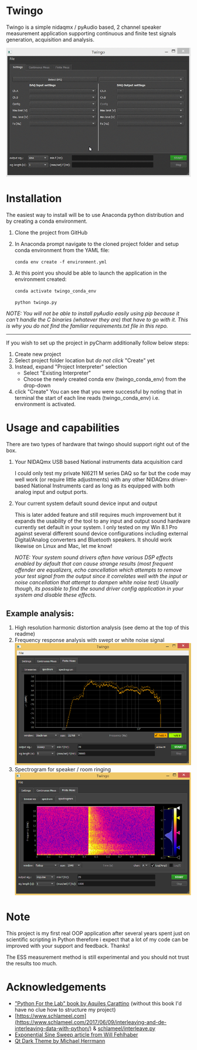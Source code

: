 # Twingo
Twingo is a simple nidaqmx / pyAudio based, 2 channel speaker measurement application supporting continuous and finite test signals generation, acquisition and analysis.

![Twingo_demo](docs/graphics/continuous_sequence.gif)

# Installation
The easiest way to install will be to use Anaconda python distribution and by creating a conda environment.

1. Clone the project from GitHub
2. In Anaconda prompt navigate to the cloned project folder and setup conda environment from the YAML file:

    `conda env create -f environment.yml`
3. At this point you should be able to launch the application in the environment created:

    `conda activate twingo_conda_env`
    
    `python twingo.py`

_NOTE: You will not be able to install pyAudio easily using pip because it can't handle the C binaries (whatever they are) that have to go with it. This is why you do not find the familiar requirements.txt file in this repo._

---
If you wish to set up the project in pyCharm additionally follow below steps:

1. Create new project
2. Select project folder location but _do not click_ "Create" yet
3. Instead, expand "Project Interpreter" selection
    - Select "Existing Interpreter"
    - Choose the newly created conda env (twingo_conda_env) from the drop-down
4. click "Create"
You can see that you were successful by noting that in terminal the start of each line reads (twingo_conda_env) i.e. environment is activated.

# Usage and capabilities
There are two types of hardware that twingo should support right out of the box.

1. Your NIDAQmx USB based National instruments data acquisition card

    I could only test my private NI6211 M series DAQ so far but the code may well work (or require little adjustments) with any other NIDAQmx driver-based National Instruments card as long as its equipped with both analog input and output ports.

2. Your current system default sound device input and output 

    This is later added feature and still requires much improvement but it expands the usability of the tool to any input and output sound hardware currently set default in your system.
	I only tested on my Win 8.1 Pro against several different sound device configurations including external Digital/Analog converters and Bluetooth speakers. It should work likewise on Linux and Mac, let me know!
	
    _NOTE: Your system sound drivers often have various DSP effects enabled by default that can cause strange results (most frequent offender are equalizers, echo cancellation which attempts to remove your test signal from the output since it correlates well with the input or noise cancellation that attempt to dampen white noise test) Usually though, its possible to find the sound driver config application in your system and disable these effects._

## Example analysis:
1. High resolution harmonic distortion analysis (see demo at the top of this readme)
2. Frequency response analysis with swept or white noise signal
    ![example_spectrum](docs/graphics/example_spectrum.PNG)
3. Spectrogram for speaker / room ringing
    ![example_spectrogram](docs/graphics/example_spectrogram.PNG)
    
# Note
This project is my first real OOP application after several years spent just on scientific scripting in Python therefore i expect that a lot of my code can be improved with your support and feedback. Thanks!

The ESS measurement method is still experimental and you should not trust the results too much.

# Acknowledgements
 - ["Python For the Lab" book by Aquiles Carattino](https://www.pythonforthelab.com/books/)
 	(without this book I'd have no clue how to structure my project)
 - [https://www.schlameel.com](https://www.schlameel.com/2017/06/09/interleaving-and-de-interleaving-data-with-python/) & [schlameel/interleave.py](https://gist.github.com/schlameel/2ee338c35c72bedcdda58dcb121f2786)
 - [Exponential Sine Sweep article from Will Fehlhaber](https://theaudioprogrammer.com/signal-analysis-ii-linear-vs-logarithmic-sine-sweep/)
 - [Qt Dark Theme by Michael Herrmann](https://github.com/pyqt/examples/tree/_/src/09%20Qt%20dark%20theme)
